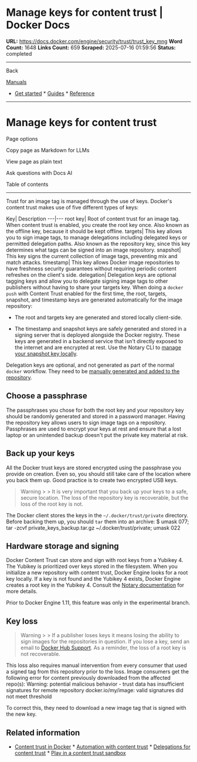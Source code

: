 # Manage keys for content trust | Docker Docs

**URL:** https://docs.docker.com/engine/security/trust/trust_key_mng
**Word Count:** 1648
**Links Count:** 659
**Scraped:** 2025-07-16 01:59:56
**Status:** completed

---

Back

[Manuals](https://docs.docker.com/manuals/)

  * [Get started](https://docs.docker.com/get-started/)   * [Guides](https://docs.docker.com/guides/)   * [Reference](https://docs.docker.com/reference/)

* * *

# Manage keys for content trust

Page options

Copy page as Markdown for LLMs

View page as plain text

Ask questions with Docs AI

Table of contents

* * *

Trust for an image tag is managed through the use of keys. Docker's content trust makes use of five different types of keys:

Key| Description   ---|---   root key| Root of content trust for an image tag. When content trust is enabled, you create the root key once. Also known as the offline key, because it should be kept offline.   targets| This key allows you to sign image tags, to manage delegations including delegated keys or permitted delegation paths. Also known as the repository key, since this key determines what tags can be signed into an image repository.   snapshot| This key signs the current collection of image tags, preventing mix and match attacks.   timestamp| This key allows Docker image repositories to have freshness security guarantees without requiring periodic content refreshes on the client's side.   delegation| Delegation keys are optional tagging keys and allow you to delegate signing image tags to other publishers without having to share your targets key.      When doing a `docker push` with Content Trust enabled for the first time, the root, targets, snapshot, and timestamp keys are generated automatically for the image repository:

  * The root and targets key are generated and stored locally client-side.

  * The timestamp and snapshot keys are safely generated and stored in a signing server that is deployed alongside the Docker registry. These keys are generated in a backend service that isn't directly exposed to the internet and are encrypted at rest. Use the Notary CLI to [manage your snapshot key locally](https://github.com/theupdateframework/notary/blob/master/docs/advanced_usage.md#rotate-keys).

Delegation keys are optional, and not generated as part of the normal `docker` workflow. They need to be [manually generated and added to the repository](https://docs.docker.com/engine/security/trust/trust_delegation/#creating-delegation-keys).

## Choose a passphrase

The passphrases you chose for both the root key and your repository key should be randomly generated and stored in a password manager. Having the repository key allows users to sign image tags on a repository. Passphrases are used to encrypt your keys at rest and ensure that a lost laptop or an unintended backup doesn't put the private key material at risk.

## Back up your keys

All the Docker trust keys are stored encrypted using the passphrase you provide on creation. Even so, you should still take care of the location where you back them up. Good practice is to create two encrypted USB keys.

> Warning >  > It is very important that you back up your keys to a safe, secure location. The loss of the repository key is recoverable, but the loss of the root key is not.

The Docker client stores the keys in the `~/.docker/trust/private` directory. Before backing them up, you should `tar` them into an archive:               $ umask 077; tar -zcvf private_keys_backup.tar.gz ~/.docker/trust/private; umask 022     

## Hardware storage and signing

Docker Content Trust can store and sign with root keys from a Yubikey 4. The Yubikey is prioritized over keys stored in the filesystem. When you initialize a new repository with content trust, Docker Engine looks for a root key locally. If a key is not found and the Yubikey 4 exists, Docker Engine creates a root key in the Yubikey 4. Consult the [Notary documentation](https://github.com/theupdateframework/notary/blob/master/docs/advanced_usage.md#use-a-yubikey) for more details.

Prior to Docker Engine 1.11, this feature was only in the experimental branch.

## Key loss

> Warning >  > If a publisher loses keys it means losing the ability to sign images for the repositories in question. If you lose a key, send an email to [Docker Hub Support](mailto:hub-support@docker.com). As a reminder, the loss of a root key is not recoverable.

This loss also requires manual intervention from every consumer that used a signed tag from this repository prior to the loss.   Image consumers get the following error for content previously downloaded from the affected repo\(s\):               Warning: potential malicious behavior - trust data has insufficient signatures for remote repository docker.io/my/image: valid signatures did not meet threshold     

To correct this, they need to download a new image tag that is signed with the new key.

## Related information

  * [Content trust in Docker](https://docs.docker.com/engine/security/trust/)   * [Automation with content trust](https://docs.docker.com/engine/security/trust/trust_automation/)   * [Delegations for content trust](https://docs.docker.com/engine/security/trust/trust_delegation/)   * [Play in a content trust sandbox](https://docs.docker.com/engine/security/trust/trust_sandbox/)